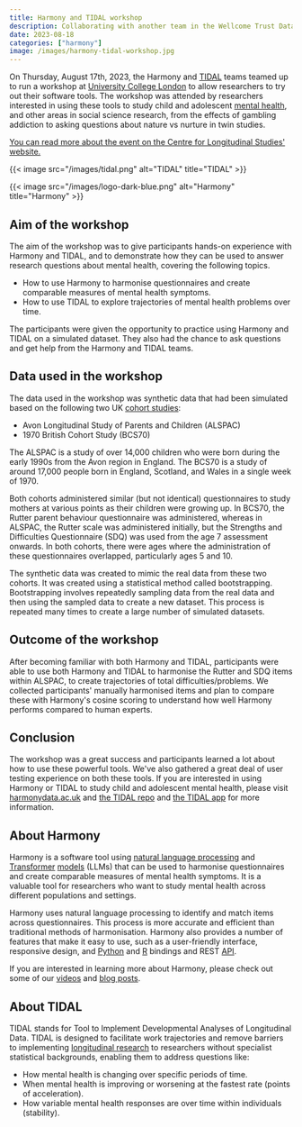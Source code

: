 ```yaml
---
title: Harmony and TIDAL workshop
description: Collaborating with another team in the Wellcome Trust Data Prize
date: 2023-08-18
categories: ["harmony"]
image: /images/harmony-tidal-workshop.jpg
---
```



On Thursday, August 17th, 2023, the Harmony and [TIDAL](https://github.com/AmeliaES/TIDAL) teams teamed up to run a workshop at [University College London](https://www.ucl.ac.uk/) to allow researchers to try out their software tools. The workshop was attended by researchers interested in using these tools to study child and adolescent [mental health](/ai-in-mental-health/), and other areas in social science research, from the effects of gambling addiction to asking questions about nature vs nurture in twin studies.

[You can read more about the event on the Centre for Longitudinal Studies' website.](https://cls.ucl.ac.uk/events/mental-health-data-tools-workshop/)

{{< image src="/images/tidal.png" alt="TIDAL" title="TIDAL" >}}

{{< image src="/images/logo-dark-blue.png" alt="Harmony" title="Harmony" >}}

## Aim of the workshop

The aim of the workshop was to give participants hands-on experience with Harmony and TIDAL, and to demonstrate how they can be used to answer research questions about mental health, covering the following topics.

* How to use Harmony to harmonise questionnaires and create comparable measures of mental health symptoms.
* How to use TIDAL to explore trajectories of mental health problems over time.

The participants were given the opportunity to practice using Harmony and TIDAL on a simulated dataset. They also had the chance to ask questions and get help from the Harmony and TIDAL teams.

## Data used in the workshop

The data used in the workshop was synthetic data that had been simulated based on the following two UK [cohort studies](/item-harmonisation/harmony-a-free-ai-tool-for-cross-cohort-research/):

* Avon Longitudinal Study of Parents and Children (ALSPAC)
* 1970 British Cohort Study (BCS70)

The ALSPAC is a study of over 14,000 children who were born during the early 1990s from the Avon region in England. The BCS70 is a study of around 17,000 people born in England, Scotland, and Wales in a single week of 1970.

Both cohorts administered similar (but not identical) questionnaires to study mothers at various points as their children were growing up. In BCS70, the Rutter parent behaviour questionnaire was administered, whereas in ALSPAC, the Rutter scale was administered initially, but the Strengths and Difficulties Questionnaire (SDQ) was used from the age 7 assessment onwards. In both cohorts, there were ages where the administration of these questionnaires overlapped, particularly ages 5 and 10.

The synthetic data was created to mimic the real data from these two cohorts. It was created using a statistical method called bootstrapping. Bootstrapping involves repeatedly sampling data from the real data and then using the sampled data to create a new dataset. This process is repeated many times to create a large number of simulated datasets.

## Outcome of the workshop

After becoming familiar with both Harmony and TIDAL, participants were able to use both Harmony and TIDAL to harmonise the Rutter and SDQ items within ALSPAC, to create trajectories of total difficulties/problems. We collected participants' manually harmonised items and plan to compare these with Harmony's cosine scoring to understand how well Harmony performs compared to human experts.

## Conclusion

The workshop was a great success and participants learned a lot about how to use these powerful tools. We've also gathered a great deal of user testing experience on both these tools. If you are interested in using Harmony or TIDAL to study child and adolescent mental health, please visit [harmonydata.ac.uk](https://harmonydata.ac.uk) and [the TIDAL repo](https://github.com/AmeliaES/TIDAL) and [the TIDAL app](https://tidal.shinyapps.io/tidalapp/) for more information.

## About Harmony

Harmony is a software tool using [natural language processing](https://naturallanguageprocessing.com/) and [Transformer](https://harmonydata.ac.uk/how-does-harmony-work) [models](https://harmonydata.ac.uk/semantic-text-matching-with-deep-learning-transformer-models) (LLMs) that can be used to harmonise questionnaires and create comparable measures of mental health symptoms. It is a valuable tool for researchers who want to study mental health across different populations and settings.

Harmony uses natural language processing to identify and match items across questionnaires. This process is more accurate and efficient than traditional methods of harmonisation. Harmony also provides a number of features that make it easy to use, such as a user-friendly interface, responsive design, and [Python](https://www.python.org/) and [R](https://www.r-project.org/) bindings and REST [API](https://harmonydata.ac.uk/releasing-harmony-api).

If you are interested in learning more about Harmony, please check out some of our [videos](/videos) and [blog posts](/blog).

## About TIDAL

TIDAL stands for Tool to Implement Developmental Analyses of Longitudinal Data. TIDAL is designed to facilitate work trajectories and remove barriers to implementing [longitudinal research](/item-harmonisation/harmony-a-free-ai-tool-for-longitudinal-study/) to researchers without specialist statistical backgrounds, enabling them to address questions like:

* How mental health is changing over specific periods of time.
* When mental health is improving or worsening at the fastest rate (points of acceleration).
* How variable mental health responses are over time within individuals (stability).
